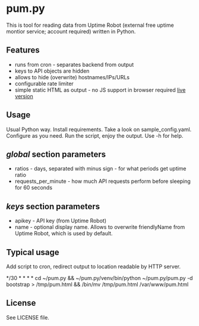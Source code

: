pum.py
========
This is tool for reading data from Uptime Robot (external free uptime montior service; account required) written in Python.

Features
--------
* runs from cron - separates backend from output
* keys to API objects are hidden
* allows to hide (overwrite) hostnames/IPs/URLs
* configurable rate limiter
* simple static HTML as output - no JS support in browser required [live version](https://zakr.es/pum.html)

Usage
-------
Usual Python way. Install requirements. Take a look on sample_config.yaml. Configure as you need. 
Run the script, enjoy the output. Use -h for help.

_global_ section parameters
-------
* ratios - days, separated with minus sign - for what periods get uptime ratio
* requests_per_minute - how much API requests perform before sleeping for 60 seconds

_keys_ section parameters
-------
* apikey - API key (from Uptime Robot)
* name - optional display name. Allows to overwrite friendlyName from Uptime Robot, which is used by default.

Typical usage
-------
Add script to cron, redirect output to location readable by HTTP server.

*/30 * * * * cd ~/pum.py && ~/pum.py/venv/bin/python ~/pum.py/pum.py -d bootstrap > /tmp/pum.html && /bin/mv /tmp/pum.html /var/www/pum.html

License
-------
See LICENSE file.
